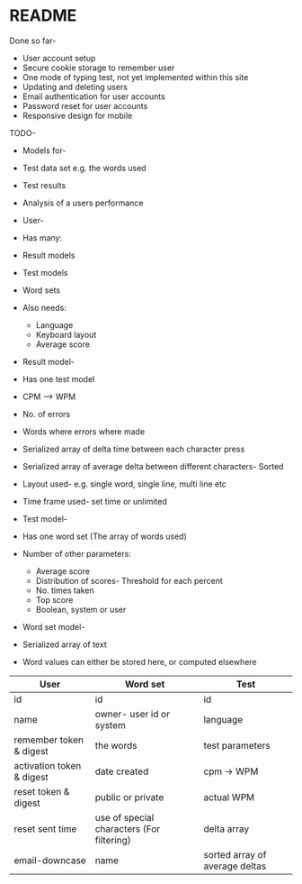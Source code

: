# README
Done so far-
* User account setup
* Secure cookie storage to remember user
* One mode of typing test, not yet implemented within this site
* Updating and deleting users
* Email authentication for user accounts
* Password reset for user accounts
* Responsive design for mobile

TODO-

* Models for-
* Test data set e.g. the words used
* Test results
* Analysis of a users performance

* User-
* Has many:
* Result models
* Test models
* Word sets
* Also needs:
  * Language
  * Keyboard layout
  * Average score


* Result model-
* Has one test model
* CPM --> WPM
* No. of errors
* Words where errors where made
* Serialized array of delta time between each character press
* Serialized array of average delta between different characters- Sorted 
* Layout used- e.g. single word, single line, multi line etc
* Time frame used- set time or unlimited

* Test model-
* Has one word set (The array of words used)
* Number of other parameters:
  * Average score
  * Distribution of scores- Threshold for each percent
  * No. times taken
  * Top score
  * Boolean, system or user


* Word set model-
* Serialized array of text
* Word values can either be stored here, or computed elsewhere


| User | Word set | Test |
| ---- | -------- | ---- |
| id | id | id |
| name | owner- user id or system | language | user id |
| remember token & digest | the words | test parameters |
| activation token & digest | date created | cpm -> WPM |
| reset token & digest | public or private | actual WPM |
| reset sent time | use of special characters (For filtering) | delta array |
| email-downcase | name | sorted array of average deltas |
